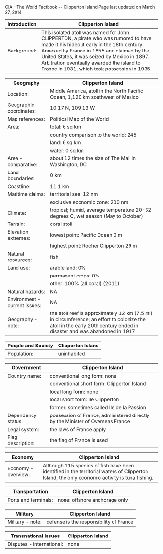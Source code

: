 CIA - The World Factbook -- Clipperton Island
Page last updated on March 27, 2014 

| Introduction | Clipperton Island |
| --- | --- |
| Background: | This isolated atoll was named for John CLIPPERTON, a pirate who was rumored to have made it his hideout early in the 18th century. Annexed by France in 1855 and claimed by the United States, it was seized by Mexico in 1897. Arbitration eventually awarded the island to France in 1931, which took possession in 1935. |

| Geography | Clipperton Island |
| --- | --- |
| Location: | Middle America, atoll in the North Pacific Ocean, 1,120 km southwest of Mexico |
| Geographic coordinates: | 10 17 N, 109 13 W |
| Map references: | Political Map of the World |
| Area: | total: 6 sq km |
| | country comparison to the world:   245 |
| | land: 6 sq km |
| | water: 0 sq km |
| Area - comparative: | about 12 times the size of The Mall in Washington, DC |
| Land boundaries: | 0 km |
| Coastline: | 11.1 km |
| Maritime claims: | territorial sea: 12 nm |
| | exclusive economic zone: 200 nm |
| Climate: | tropical; humid, average temperature 20-32 degrees C, wet season (May to October) |
| Terrain: | coral atoll |
| Elevation extremes: | lowest point: Pacific Ocean 0 m |
| | highest point: Rocher Clipperton 29 m |
| Natural resources: | fish |
| Land use: | arable land: 0% |
| | permanent crops: 0% |
| | other: 100% (all coral) (2011) |
| Natural hazards: | NA |
| Environment - current issues: | NA |
| Geography - note: | the atoll reef is approximately 12 km (7.5 mi) in circumference; an effort to colonize the atoll in the early 20th century ended in disaster and was abandoned in 1917 |

| People and Society | Clipperton Island |
| --- | --- |
| Population: | uninhabited |

| Government | Clipperton Island |
| --- | --- |
| Country name: | conventional long form: none |
| | conventional short form: Clipperton Island |
| | local long form: none |
| | local short form: Ile Clipperton |
| | former: sometimes called Ile de la Passion |
| Dependency status: | possession of France; administered directly by the Minister of Overseas France |
| Legal system: | the laws of France apply |
| Flag description: | the flag of France is used |

| Economy | Clipperton Island |
| --- | --- |
| Economy - overview: | Although 115 species of fish have been identified in the territorial waters of Clipperton Island, the only economic activity is tuna fishing. |

| Transportation | Clipperton Island |
| --- | --- |
| Ports and terminals: | none; offshore anchorage only |

| Military | Clipperton Island |
| --- | --- |
| Military - note: | defense is the responsibility of France |

| Transnational Issues | Clipperton Island |
| --- | --- |
| Disputes - international: | none |

